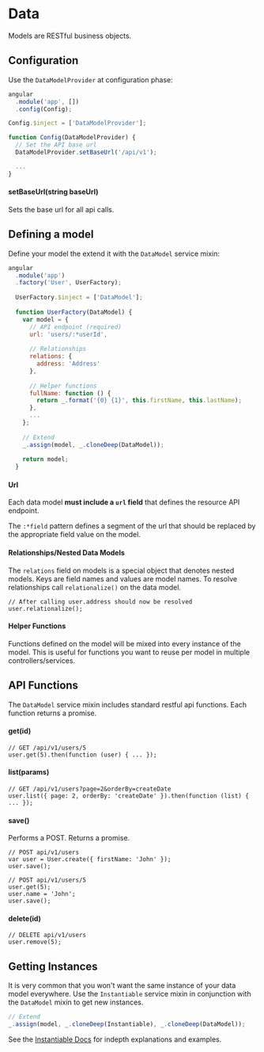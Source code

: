 # Data

Models are RESTful business objects.

## Configuration

Use the `DataModelProvider` at configuration phase:

```js
angular
  .module('app', [])
  .config(Config);

Config.$inject = ['DataModelProvider'];

function Config(DataModelProvider) {
  // Set the API base url
  DataModelProvider.setBaseUrl('/api/v1');

  ...
}
```

#### setBaseUrl(string baseUrl)

Sets the base url for all api calls.

## Defining a model

Define your model the extend it with the `DataModel` service mixin:

```js
angular
  .module('app')
  .factory('User', UserFactory);
  
  UserFactory.$inject = ['DataModel'];
  
  function UserFactory(DataModel) {
    var model = {
      // API endpoint (required)
      url: 'users/:*userId',
      
      // Relationships
      relations: {
        address: 'Address'
      },
    
      // Helper functions
      fullName: function () {
        return _.format('{0} {1}', this.firstName, this.lastName);
      },
      ...
    };
    
    // Extend
    _.assign(model, _.cloneDeep(DataModel));
    
    return model;
  }
```

#### Url

Each data model **must include a `url` field** that defines the resource API endpoint.

The `:*field` pattern defines a segment of the url that should be replaced by the appropriate field value on the model.

#### Relationships/Nested Data Models

The `relations` field on models is a special object that denotes nested models. Keys are field names and values are model names. To resolve relationships call `relationalize()` on the data model.

```
// After calling user.address should now be resolved
user.relationalize();
```

#### Helper Functions

Functions defined on the model will be mixed into every instance of the model. This is useful for functions you want to reuse per model in multiple controllers/services.

## API Functions

The `DataModel` service mixin includes standard restful api functions. Each function returns a promise.

#### get(id)

```
// GET /api/v1/users/5
user.get(5).then(function (user) { ... });
```

#### list(params)

```
// GET /api/v1/users?page=2&orderBy=createDate
user.list({ page: 2, orderBy: 'createDate' }).then(function (list) { ... });
```

#### save()

Performs a POST. Returns a promise.

```
// POST api/v1/users
var user = User.create({ firstName: 'John' });
user.save();

// POST api/v1/users/5
user.get(5);
user.name = 'John';
user.save();
```

#### delete(id)

```
// DELETE api/v1/users
user.remove(5);
```

## Getting Instances

It is very common that you won't want the same instance of your data model everywhere. Use the `Instantiable` service mixin in conjunction with the `DataModel` mixin to get new instances.

```js
// Extend
_.assign(model, _.cloneDeep(Instantiable), _.cloneDeep(DataModel));
```

See the [Instantiable Docs](src/instantiable/instantiable.md) for indepth explanations and examples.